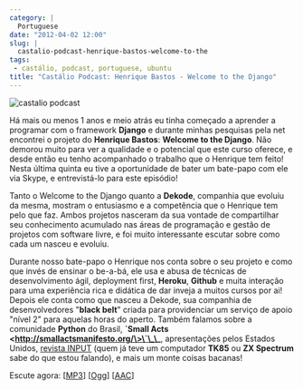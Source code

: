 ```yaml
---
category: |
  Portuguese
date: "2012-04-02 12:00"
slug: |
  castalio-podcast-henrique-bastos-welcome-to-the
tags:
 - castálio, podcast, portuguese, ubuntu
title: "Castálio Podcast: Henrique Bastos - Welcome to the Django"
---
```


![castalio podcast](http://dl.dropbox.com/u/102224/castalio-ipod.jpg)

Há mais ou menos 1 anos e meio atrás eu tinha começado a aprender a
programar com o framework **Django** e durante minhas pesquisas pela net
encontrei o projeto do **Henrique Bastos**: **Welcome to the Django**.
Não demorou muito para ver a qualidade e o potencial que este curso
oferece, e desde então eu tenho acompanhado o trabalho que o Henrique
tem feito! Nesta última quinta eu tive a oportunidade de bater um
bate-papo com ele via Skype, e entrevistá-lo para este episódio!

Tanto o Welcome to the Django quanto a **Dekode**, companhia que evoluiu
da mesma, mostram o entusiasmo e a competência que o Henrique tem pelo
que faz. Ambos projetos nasceram da sua vontade de compartilhar seu
conhecimento acumulado nas áreas de programação e gestão de projetos com
software livre, e foi muito interessante escutar sobre como cada um
nasceu e evoluiu.

Durante nosso bate-papo o Henrique nos conta sobre o seu projeto e como
que invés de ensinar o be-a-bá, ele usa e abusa de técnicas de
desenvolvimento ágil, deployment first, **Heroku**, **Github** e muita
interação para uma experiência rica e didática de dar inveja a muitos
cursos por ai! Depois ele conta como que nasceu a Dekode, sua companhia
de desenvolvedores "**black belt**\" criada para providenciar um serviço
de apoio \"nível 2\" para aquelas horas do aperto. Também falamos sobre
a comunidade **Python** do Brasil, **\`Small Acts
\<http://smallactsmanifesto.org/\>\`\_\_**, apresentações pelos Estados
Unidos, [revista INPUT](http://www.datacassete.com.br/) (quem já teve um
computador **TK85** ou **ZX Spectrum** sabe do que estou falando), e
mais um monte coisas bacanas!

Escute agora:
\[[MP3](http://media.blubrry.com/castalio/p/www.castalio.gnulinuxbrasil.org/castalio-podcast-33.mp3)\]
\[[Ogg](http://media.blubrry.com/castalio/p/www.castalio.gnulinuxbrasil.org/castalio-podcast-33.ogg)\]
\[[AAC](http://media.blubrry.com/castalio/p/www.castalio.gnulinuxbrasil.org/castalio-podcast-33.m4a)\]
